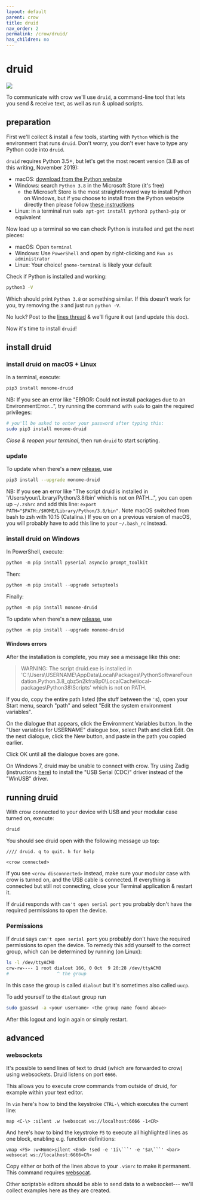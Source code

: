 ```yaml
---
layout: default
parent: crow
title: druid
nav_order: 2
permalink: /crow/druid/
has_children: no
---
```


# druid

![](../images/druid-start.png)

To communicate with crow we'll use `druid`, a command-line tool that lets you send & receive text, as well as run & upload scripts.

## preparation

First we'll collect & install a few tools, starting with `Python` which is the environment that runs `druid`. Don't worry, you don't ever have to type any Python code into `druid`.

`druid` requires Python 3.5+, but let's get the most recent version (3.8 as of this writing, November 2019):

- macOS: [download from the Python website](https://www.python.org/downloads/)
- Windows: search `Python 3.8` in the Microsoft Store (it's free)
	- the Microsoft Store is the most straightforward way to install Python on Windows, but if you choose to install from the Python website directly then please follow [these instructions](https://docs.google.com/document/d/11Bnly-JOBh4_mWSyIGmEIpE_YO-6VH179KSHEWTZr2M/edit)
- Linux: in a terminal run `sudo apt-get install python3 python3-pip` or equivalent

Now load up a terminal so we can check Python is installed and get the next pieces:

- macOS: Open `terminal`
- Windows: Use `PowerShell` and open by right-clicking and `Run as administrator`
- Linux: Your choice! `gnome-terminal` is likely your default

Check if Python is installed and working:

```bash
python3 -V
```

Which should print `Python 3.8` or something similar. If this doesn't work for you, try removing the `3` and just run `python -V`.

No luck? Post to the [lines thread](https://llllllll.co/t/crow-help-druid/25864) & we'll figure it out (and update this doc).

Now it's time to install `druid`!

## install druid

### install druid on macOS + Linux

In a terminal, execute:

```bash
pip3 install monome-druid
```

NB: If you see an error like "ERROR: Could not install packages due to an EnvironmentError...", try running the command with `sudo` to gain the required privileges:

```bash
# you'll be asked to enter your password after typing this:
sudo pip3 install monome-druid
```

*Close & reopen your terminal*, then run `druid` to start scripting.

### update

To update when there's a new [release](https://github.com/monome/druid/releases), use

```bash
pip3 install --upgrade monome-druid
```

NB: If you see an error like "The script druid is installed in '/Users/your/Library/Python/3.8/bin' which is not on PATH...", you can open up `~/.zshrc` and add this line: `export PATH="$PATH:/$HOME/Library/Python/3.8/bin"`. Note macOS switched from bash to zsh with 10.15 (Catalina.) If you on on a previous version of macOS, you will probably have to add this line to your `~/.bash_rc` instead.

### install druid on Windows

In PowerShell, execute:

```powershell
python -m pip install pyserial asyncio prompt_toolkit
```

Then:

```powershell
python -m pip install --upgrade setuptools
```

Finally:

```powershell
python -m pip install monome-druid
```

To update when there's a new [release](https://github.com/monome/druid/releases), use

```powershell
python -m pip install --upgrade monome-druid
```

#### Windows errors

After the installation is complete, you may see a message like this one:

>WARNING: The script druid.exe is installed in 'C:\Users\USERNAME\AppData\Local\Packages\PythonSoftwareFoundation.Python.3.8_qbz5n2kfra8p0\LocalCache\local-packages\Python38\Scripts' which is not on PATH.

If you do, copy the entire path listed (the stuff between the `'`s), open your Start menu, search "path" and select "Edit the system environment variables".

On the dialogue that appears, click the Environment Variables button. In the "User variables for USERNAME" dialogue box, select Path and click Edit. On the next dialogue, click the New button, and paste in the path you copied earlier.

Click OK until all the dialogue boxes are gone.

On Windows 7, druid may be unable to connect with crow. Try using Zadig (instructions [here](/docs/crow/manual-update/#windows)) to install the "USB Serial (CDC)" driver instead of the "WinUSB" driver.

## running druid

With crow connected to your device with USB and your modular case turned on, execute:

```bash
druid
```

You should see druid open with the following message up top:

```
//// druid. q to quit. h for help

<crow connected>
```

If you see `<crow disconnected>` instead, make sure your modular case with crow is turned on, and the USB cable is connected. If everything is connected but still not connecting, close your Terminal application & restart it.

If `druid` responds with `can't open serial port` you probably don't have the required permissions to open the device.

### Permissions

If `druid` says `can't open serial port` you probably don't have the required permissions to open the device. To remedy this add yourself to the correct group, which can be determined by running (on Linux):

```bash
ls -l /dev/ttyACM0
crw-rw---- 1 root dialout 166, 0 Oct  9 20:28 /dev/ttyACM0
#                  ^ the group
```

In this case the group is called `dialout` but it's sometimes also called `uucp`.

To add yourself to the `dialout` group run

```bash
sudo gpasswd -a <your username> <the group name found above>
```

After this logout and login again or simply restart.

## advanced

### websockets

It's possible to send lines of text to druid (which are forwarded to crow) using websockets. Druid listens on port `6666`.

This allows you to execute crow commands from outside of druid, for example within your text editor.

In `vim` here's how to bind the keystroke `CTRL-\` which executes the current line:

```
map <C-\> :silent .w !websocat ws://localhost:6666 -1<CR>
```

And here's how to bind the keystroke `F5` to execute all highlighted lines as one block, enabling e.g. function definitions:

```
vmap <F5> :w<Home>silent <End> !sed -e '1i\```' -e '$a\```' <bar> websocat ws://localhost:6666<CR>
```

Copy either or both of the lines above to your `.vimrc` to make it permanent. This command requires [websocat](https://github.com/vi/websocat).

Other scriptable editors should be able to send data to a websocket--- we'll collect examples here as they are created.
